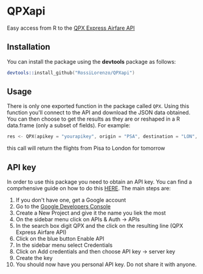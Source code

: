 # QPXapi
Easy access from R to the [QPX Express Airfare API](https://developers.google.com/qpx-express/)

## Installation
You can install the package using the **devtools** package as follows:
```S
devtools::install_github("RossiLorenzo/QPXapi")
```

## Usage
There is only one exported function in the package called `QPX`. Using this function you'll connect to the API and download the JSON data obtained. You can then choose to get the results as they are or reshaped in a R data.frame (only a subset of fields). For example:
```S
res <- QPX(apikey = "yourapikey", origin = "PSA", destination = "LON", date = Sys.Date() + 1)
```
this call will return the flights from Pisa to London for tomorrow

## API key
In order to use this package you need to obtain an API key. You can find a comprhensive guide on how to do this [HERE](https://developers.google.com/qpx-express/v1/prereqs).
The main steps are:

1. If you don't have one, get a Google account
2. Go to the [Google Developers Console](https://console.developers.google.com/project)
3. Create a New Project and give it the name you liek the most
4. On the sidebar menu click on APIs & Auth -> APIs
5. In the search box digit QPX and the click on the resulting line (QPX Express Airfare API)
6. Click on the blue button Enable API
7. In the sidebar menu select Credentials
8. Click on Add credentials and then choose API key -> server key
9. Create the key
10. You should now have you personal API key. Do not share it with anyone.
